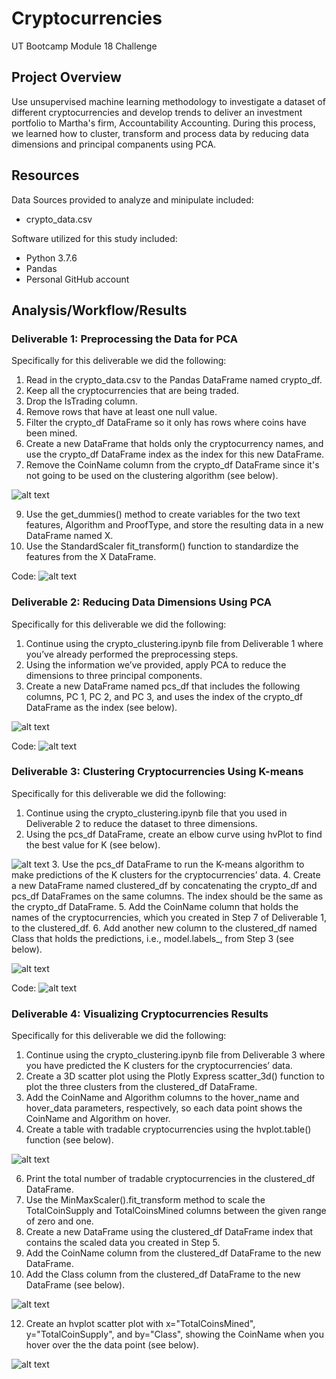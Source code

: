 # Cryptocurrencies

UT Bootcamp Module 18 Challenge

## Project Overview
Use unsupervised machine learning methodology to investigate a dataset of different cryptocurrencies and develop trends to deliver an investment portfolio to Martha's firm, Accountability Accounting.  During this process, we learned how to cluster, transform and process data by reducing data dimensions and principal companents using PCA.

## Resources
Data Sources provided to analyze and minipulate included:
- crypto_data.csv

Software utilized for this study included: 
- Python 3.7.6 
- Pandas
- Personal GitHub account

## Analysis/Workflow/Results

### Deliverable 1: Preprocessing the Data for PCA

Specifically for this deliverable we did the following:
1. Read in the crypto_data.csv to the Pandas DataFrame named crypto_df.
2. Keep all the cryptocurrencies that are being traded.
3. Drop the IsTrading column.
4. Remove rows that have at least one null value.
5. Filter the crypto_df DataFrame so it only has rows where coins have been mined.
6. Create a new DataFrame that holds only the cryptocurrency names, and use the crypto_df DataFrame index as the index for this new DataFrame.
7. Remove the CoinName column from the crypto_df DataFrame since it's not going to be used on the clustering algorithm (see below).

![alt text](https://github.com/austin020269/Credit_Risk_Analysis/blob/main/Deli1_2a.PNG)

9. Use the get_dummies() method to create variables for the two text features, Algorithm and ProofType, and store the resulting data in a new DataFrame named X.
10. Use the StandardScaler fit_transform() function to standardize the features from the X DataFrame.

Code:
![alt text](https://github.com/austin020269/Credit_Risk_Analysis/blob/main/Deli1_2a.PNG)

### Deliverable 2: Reducing Data Dimensions Using PCA 

Specifically for this deliverable we did the following:
1. Continue using the crypto_clustering.ipynb file from Deliverable 1 where you’ve already performed the preprocessing steps.
2. Using the information we’ve provided, apply PCA to reduce the dimensions to three principal components.
3. Create a new DataFrame named pcs_df that includes the following columns, PC 1, PC 2, and PC 3, and uses the index of the crypto_df DataFrame as the index (see below).

![alt text](https://github.com/austin020269/Credit_Risk_Analysis/blob/main/Deli2_1a.PNG)

Code:
![alt text](https://github.com/austin020269/Credit_Risk_Analysis/blob/main/Deli2_1.PNG)

### Deliverable 3: Clustering Cryptocurrencies Using K-means

Specifically for this deliverable we did the following:
1. Continue using the crypto_clustering.ipynb file that you used in Deliverable 2 to reduce the dataset to three dimensions.
2. Using the pcs_df DataFrame, create an elbow curve using hvPlot to find the best value for K (see below).

![alt text](https://github.com/austin020269/Credit_Risk_Analysis/blob/main/Deli2_1.PNG)
3. Use the pcs_df DataFrame to run the K-means algorithm to make predictions of the K clusters for the cryptocurrencies’ data.
4. Create a new DataFrame named clustered_df by concatenating the crypto_df and pcs_df DataFrames on the same columns. The index should be the same as the crypto_df DataFrame.
5. Add the CoinName column that holds the names of the cryptocurrencies, which you created in Step 7 of Deliverable 1, to the clustered_df.
6. Add another new column to the clustered_df named Class that holds the predictions, i.e., model.labels_, from Step 3 (see below).

![alt text](https://github.com/austin020269/Credit_Risk_Analysis/blob/main/Deli3_1a.PNG)

Code:
![alt text](https://github.com/austin020269/Credit_Risk_Analysis/blob/main/Deli3_1.PNG)

### Deliverable 4: Visualizing Cryptocurrencies Results

Specifically for this deliverable we did the following:
1. Continue using the crypto_clustering.ipynb file from Deliverable 3 where you have predicted the K clusters for the cryptocurrencies’ data.
2. Create a 3D scatter plot using the Plotly Express scatter_3d() function to plot the three clusters from the clustered_df DataFrame.
3. Add the CoinName and Algorithm columns to the hover_name and hover_data parameters, respectively, so each data point shows the CoinName and Algorithm on hover.
4. Create a table with tradable cryptocurrencies using the hvplot.table() function (see below).

![alt text](https://github.com/austin020269/Credit_Risk_Analysis/blob/main/Deli3_1a.PNG)

6. Print the total number of tradable cryptocurrencies in the clustered_df DataFrame.
7. Use the MinMaxScaler().fit_transform method to scale the TotalCoinSupply and TotalCoinsMined columns between the given range of zero and one.
8. Create a new DataFrame using the clustered_df DataFrame index that contains the scaled data you created in Step 5.
9. Add the CoinName column from the clustered_df DataFrame to the new DataFrame.
10. Add the Class column from the clustered_df DataFrame to the new DataFrame (see below).

![alt text](https://github.com/austin020269/Credit_Risk_Analysis/blob/main/Deli3_1a.PNG)

12. Create an hvplot scatter plot with x="TotalCoinsMined", y="TotalCoinSupply", and by="Class", showing the CoinName when you hover over the the data point (see below).

![alt text](https://github.com/austin020269/Credit_Risk_Analysis/blob/main/Deli3_1a.PNG)
